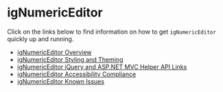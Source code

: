 ﻿<!--
|metadata|
{
    "fileName": "ignumericeditor-ignumericeditor",
    "controlName": "igEditors",
    "tags": []
}
|metadata|
-->

# igNumericEditor


Click on the links below to find information on how to get `igNumericEditor` quickly up and running.

-   [igNumericEditor Overview](igNumericEditor-Overview.html)
-   [igNumericEditor Styling and Theming](igNumericEditor-Styling-and-Theming.html)
-   [igNumericEditor jQuery and ASP.NET MVC Helper API Links](igNumericEditor-jQuery-API.html)
-   [igNumericEditor Accessibility Compliance](igNumericEditor-Accessibility-Compliance.html)
-   [igNumericEditor Known Issues](igNumericEditor-Known-Issues.html)

 

 


